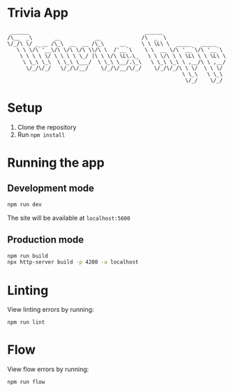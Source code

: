 # Trivia App

```
 ______                                     ______
/\__  _\       __           __             /\  _  \
\/_/\ \/ _ __ /\_\  __  __ /\_\     __     \ \ \L\ \  _____   _____
   \ \ \/\`'__\/\ \/\ \/\ \\/\ \  /'__`\    \ \  __ \/\ '__`\/\ '__`\
    \ \ \ \ \/ \ \ \ \ \_/ |\ \ \/\ \L\.\_   \ \ \/\ \ \ \L\ \ \ \L\ \
     \ \_\ \_\  \ \_\ \___/  \ \_\ \__/.\_\   \ \_\ \_\ \ ,__/\ \ ,__/
      \/_/\/_/   \/_/\/__/    \/_/\/__/\/_/    \/_/\/_/\ \ \/  \ \ \/
                                                        \ \_\   \ \_\
                                                         \/_/    \/_/
```

# Setup

1. Clone the repository
2. Run `npm install`

# Running the app

## Development mode

```bash
npm run dev
```

The site will be available at `localhost:5600`

## Production mode

```bash
npm run build
npx http-server build -p 4200 -a localhost
```

# Linting

View linting errors by running:

```
npm run lint
```

# Flow

View flow errors by running:

```
npm run flow
```

